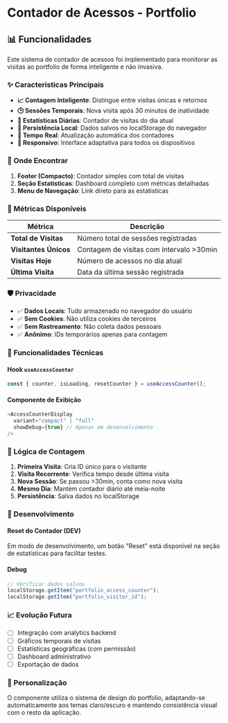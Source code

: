 # Contador de Acessos - Portfolio

## 📊 Funcionalidades

Este sistema de contador de acessos foi implementado para monitorar as visitas ao portfolio de forma inteligente e não invasiva.

### ✨ Características Principais

- **📈 Contagem Inteligente**: Distingue entre visitas únicas e retornos
- **🕒 Sessões Temporais**: Nova visita após 30 minutos de inatividade
- **📅 Estatísticas Diárias**: Contador de visitas do dia atual
- **💾 Persistência Local**: Dados salvos no localStorage do navegador
- **🔄 Tempo Real**: Atualização automática dos contadores
- **📱 Responsivo**: Interface adaptativa para todos os dispositivos

### 📍 Onde Encontrar

1. **Footer (Compacto)**: Contador simples com total de visitas
2. **Seção Estatísticas**: Dashboard completo com métricas detalhadas
3. **Menu de Navegação**: Link direto para as estatísticas

### 🔢 Métricas Disponíveis

| Métrica               | Descrição                                |
| --------------------- | ---------------------------------------- |
| **Total de Visitas**  | Número total de sessões registradas      |
| **Visitantes Únicos** | Contagem de visitas com intervalo >30min |
| **Visitas Hoje**      | Número de acessos no dia atual           |
| **Última Visita**     | Data da última sessão registrada         |

### 🛡️ Privacidade

- ✅ **Dados Locais**: Tudo armazenado no navegador do usuário
- ✅ **Sem Cookies**: Não utiliza cookies de terceiros
- ✅ **Sem Rastreamento**: Não coleta dados pessoais
- ✅ **Anônimo**: IDs temporários apenas para contagem

### 🔧 Funcionalidades Técnicas

#### Hook `useAccessCounter`

```typescript
const { counter, isLoading, resetCounter } = useAccessCounter();
```

#### Componente de Exibição

```typescript
<AccessCounterDisplay
  variant="compact" | "full"
  showDebug={true} // Apenas em desenvolvimento
/>
```

### 🎯 Lógica de Contagem

1. **Primeira Visita**: Cria ID único para o visitante
2. **Visita Recorrente**: Verifica tempo desde última visita
3. **Nova Sessão**: Se passou >30min, conta como nova visita
4. **Mesmo Dia**: Mantém contador diário até meia-noite
5. **Persistência**: Salva dados no localStorage

### 🚀 Desenvolvimento

#### Reset do Contador (DEV)

Em modo de desenvolvimento, um botão "Reset" está disponível na seção de estatísticas para facilitar testes.

#### Debug

```javascript
// Verificar dados salvos
localStorage.getItem("portfolio_access_counter");
localStorage.getItem("portfolio_visitor_id");
```

### 📈 Evolução Futura

- [ ] Integração com analytics backend
- [ ] Gráficos temporais de visitas
- [ ] Estatísticas geográficas (com permissão)
- [ ] Dashboard administrativo
- [ ] Exportação de dados

### 🎨 Personalização

O componente utiliza o sistema de design do portfolio, adaptando-se automaticamente aos temas claro/escuro e mantendo consistência visual com o resto da aplicação.
